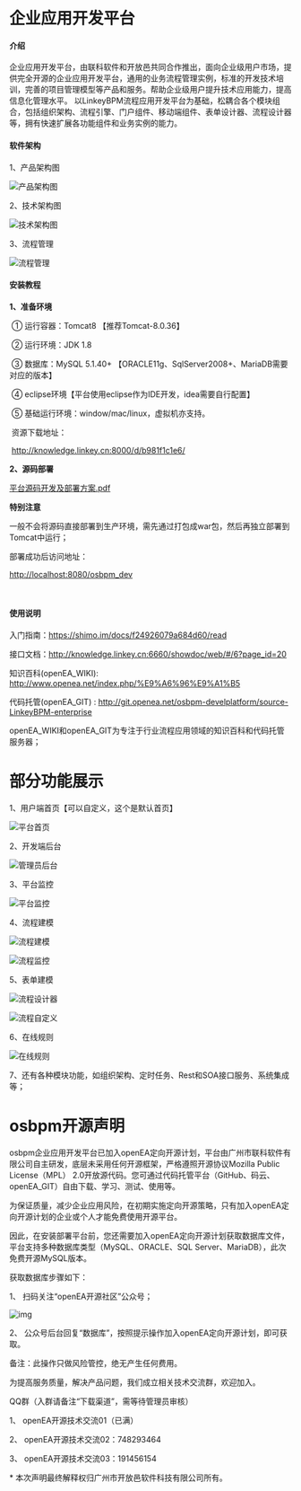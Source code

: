 # 企业应用开发平台

#### 介绍
  企业应用开发平台，由联科软件和开放邑共同合作推出，面向企业级用户市场，提供完全开源的企业应用开发平台，通用的业务流程管理实例，标准的开发技术培训，完善的项目管理模型等产品和服务。帮助企业级用户提升技术应用能力，提高信息化管理水平。 以LinkeyBPM流程应用开发平台为基础，松耦合各个模块组合，包括组织架构、流程引擎、门户组件、移动端组件、表单设计器、流程设计器等，拥有快速扩展各功能组件和业务实例的能力。

 



#### 软件架构

  

1、产品架构图

![产品架构图](./document/images/产品架构图.png)

 

2、技术架构图

![技术架构图](./document/images/技术架构图.png)



3、流程管理

![流程管理](./document/images/流程管理.png) 



#### 安装教程

 

**1、准备环境**

​	①  运行容器：Tomcat8 【推荐Tomcat-8.0.36】

​	②  运行环境：JDK 1.8 

​	③  数据库：MySQL 5.1.40+ 【ORACLE11g、SqlServer2008+、MariaDB需要对应的版本】

​	④  eclipse环境【平台使用eclipse作为IDE开发，idea需要自行配置】

​	⑤  基础运行环境：window/mac/linux，虚拟机亦支持。

​        资源下载地址：

​        http://knowledge.linkey.cn:8000/d/b981f1c1e6/

 

**2、源码部署**

[平台源码开发及部署方案.pdf](./document/平台源码开发及部署方案.pdf)

**特别注意**

一般不会将源码直接部署到生产环境，需先通过打包成war包，然后再独立部署到Tomcat中运行；

部署成功后访问地址：

<http://localhost:8080/osbpm_dev>

​	

#### 使用说明

入门指南：https://shimo.im/docs/f24926079a684d60/read

接口文档：http://knowledge.linkey.cn:6660/showdoc/web/#/6?page_id=20

知识百科(openEA_WIKI):  <http://www.openea.net/index.php/%E9%A6%96%E9%A1%B5>

代码托管(openEA_GIT)	:  <http://git.openea.net/osbpm-develplatform/source-LinkeyBPM-enterprise>

openEA_WIKI和openEA_GIT为专注于行业流程应用领域的知识百科和代码托管服务器；

 

# 部分功能展示

1、用户端首页【可以自定义，这个是默认首页】

![平台首页](./document/images/首页.png)

2、开发端后台

![管理员后台](./document/images/管理员后台.png)



3、平台监控

![平台监控](./document/images/平台监控.png)



4、流程建模

![流程建模](./document/images/流程建模.png)

![流程监控](./document/images/流程监控.png)



5、表单建模

![流程设计器](./document/images/表单设计器.png)

![流程自定义](./document/images/表单自定义.png)



6、在线规则

![在线规则](./document/images/规则定义.png)



7、还有各种模块功能，如组织架构、定时任务、Rest和SOA接口服务、系统集成等；





# osbpm开源声明

 

osbpm企业应用开发平台已加入openEA定向开源计划，平台由广州市联科软件有限公司自主研发，底层未采用任何开源框架，严格遵照开源协议Mozilla Public License（MPL） 2.0开放源代码。您可通过代码托管平台（GitHub、码云、openEA_GIT）自由下载、学习、测试、使用等。

 

为保证质量，减少企业应用风险，在初期实施定向开源策略，只有加入openEA定向开源计划的企业或个人才能免费使用开源平台。

 

因此，在安装部署平台前，您还需要加入openEA定向开源计划获取数据库文件，平台支持多种数据库类型（MySQL、ORACLE、SQL Server、MariaDB），此次免费开源MySQL版本。

 

获取数据库步骤如下：

1、 扫码关注“openEA开源社区”公众号；

![img](./document/images/openEA开源社区二维码.jpg) 

2、 公众号后台回复“数据库”，按照提示操作加入openEA定向开源计划，即可获取。

备注：此操作只做风险管控，绝无产生任何费用。

 

为提高服务质量，解决产品问题，我们成立相关技术交流群，欢迎加入。

QQ群（入群请备注“下载渠道”，需等待管理员审核）

1、 openEA开源技术交流01（已满）

2、 openEA开源技术交流02：748293464

3、 openEA开源技术交流03：191456154

 

\* 本次声明最终解释权归广州市开放邑软件科技有限公司所有。